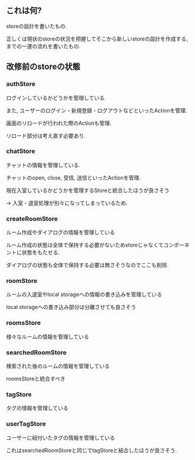 ## これは何?

storeの設計を書いたもの.

正しくは現状のstoreの状況を把握してそこから新しいstoreの設計を作成する,までの一連の流れを書いたもの.

## 改修前のstoreの状態

### authStore

ログインしているかどうかを管理している.

また, ユーザーのログイン・新規登録・ログアウトなどといったActionを管理.

画面のリロードが行われた際のActionも管理.

リロード部分は考え直す必要あり.

### chatStore

チャットの情報を管理している.

チャットのopen, close, 受信, 送信といったActionを管理.

現在入室しているかどうかを管理するStoreと統合したほうが良さそう

-> 入室・退室処理が別々になってしまっているため.

### createRoomStore

ルーム作成やダイアログの情報を管理している

ルーム作成の状態は全体で保持する必要がないためstoreじゃなくてコンポーネントに状態をもたせる.

ダイアログの状態も全体で保持する必要は無さそうなのでここも削除.

### roomStore

ルームの入退室やlocal storageへの情報の書き込みを管理している

local storageへの書き込み部分は分離させても良さそう

### roomsStore

様々なルームの情報を管理している

### searchedRoomStore

検索された後のルームの情報を管理している

roomsStoreと統合すべき

### tagStore

タグの情報を管理している

### userTagStore

ユーザーに紐付いたタグの情報を管理している

これはsearchedRoomStoreと同じでtagStoreと結合したほうが良さそう.